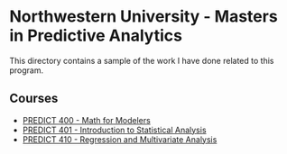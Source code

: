 # Northwestern University - Masters in Predictive Analytics

This directory contains a sample of the work I have done related to this program. 

## Courses
- [PREDICT 400 - Math for Modelers](PREDICT%20400)
- [PREDICT 401 - Introduction to Statistical Analysis](PREDICT%20401)
- [PREDICT 410 - Regression and Multivariate Analysis](PREDICT%20410)